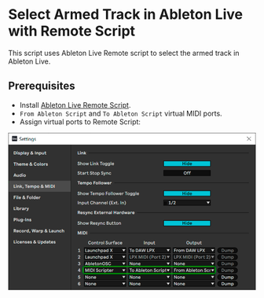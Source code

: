 # Select Armed Track in Ableton Live with Remote Script

This script uses Ableton Live Remote script to select the armed track in 
Ableton Live.

## Prerequisites
- Install [Ableton Live Remote Script](https://github.com/Maboroshy/midi-scripter/tree/master/extra/Ableton%20Remote%20Script).
- `From Ableton Script` and `To Ableton Script` virtual MIDI ports.
- Assign virtual ports to Remote Script:

![Ableton Live settings](/examples/ableton_select_armed_track_with_remote_script/ableton_settings.png)
